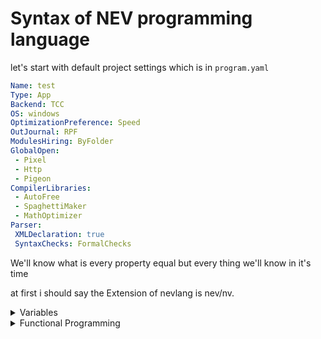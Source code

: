 # Syntax of NEV programming language 

let's start with default project settings which is in `program.yaml`
```yaml
Name: test
Type: App
Backend: TCC
OS: windows
OptimizationPreference: Speed
OutJournal: RPF
ModulesHiring: ByFolder
GlobalOpen:
 - Pixel
 - Http
 - Pigeon
CompilerLibraries:
 - AutoFree
 - SpaghettiMaker
 - MathOptimizer
Parser:
 XMLDeclaration: true
 SyntaxChecks: FormalChecks
```
We'll know what is every property equal but every thing we'll know in it's time

at first i should say the Extension of nevlang is nev/nv.
<details>
<summary>Variables</summary>

## Variables and Data types
nev supports a big range of variables types let's learn it



### Read-Only variables
Nevlang is immutable by default so let's start with immutable variables
To declare an immutable variable you should use `:=` operator
And not '=' to make difference between change calue and declare a variable
For example:
```nev
fingers := 5  // There are 5 finger in every hand
legs := 2     // Every human has 2 legs
```



### Mutable variables
You should declare any variables immutable but only if necessary use `vmut` keyword to make it mutable
For example:
```nev
mut customers := 77   // There are mutable number of customers
mut contributors := 2   // There are mutable number of contributors
```


#### Nullable variables
Nev is null safety programming language to declare nullable mutable variable u should use `Option`
For example:
```nev
age := option(45) // Use option function that return option variable
mut name := Option("ahmed") // Declare an Option variabel
```



### Datatypes
Nev support a range of types of variables.

So let's start with easy and simple types that the compiler will specify the type of variables to it if u didn't
| Type   | Length |
| ------ | ------ |
| `num`  | auto   |
| `str`  | auto   |
| `char` | 1-byte |
| `bool` | 1-bit  |

`num` type isn't performance choice and it makes calculations slow and `FormalChecks` mode will warn you if you used it so let's start with static-length numeric types
| Signed | Unsigned | Float  | Complex      | Length  |
| ------ | -------- | ------ | ------------ | ------- |
| `i8`   | `u8`     | ...... | ............ | 1-byte  |
| `i16`  | `u16`    | `f16`  | ............ | 2-byte  |
| `i32`  | `u32`    | `f32`  | `complex32`  | 4-byte  |
| `i64`  | `u64`    | `f64`  | `complex64`  | 8-byte  |


To specify the type of the variable you should write it after color that is after the variable's name.
For examples:
```nev
mut intger := i32(256)
mut float := f64(256)
```



### Array
Nev supports array



### Dynamic types
Nev supports also dynamic types but not recommended to use it. and it is added to introp some languages. you can use it by `let` keyword and it doesn't works in FormalChecks mode
For example: 
```nev
let i = "name"
i = 5
```


<details>
<summary>String</summary>

### str and its functions

</details>

</details>


<details>
<summary>Functional Programming</summary>

## Functions and FP
Nev supports a range of FP features lets know it together!




### Functions
Functions in Nev is a block of code that performs a specific task. Functions are used to modularize and reuse code, as well as to improve the readability and structure of a program.
Declare functions is easy like datatypes declaration but the different u use `fun` keyword instead of `val`/`var` and after name or type of function you don't use equal sign and just write function value or `scope`


#### How to declare a scope
There is a 2 types of scope in nev the first one wich is curly-brackets scope and the second one is single-line scope using `=>` and if you using that scope in function that return a value you will write a value directly after `=>` without `return` keyword. 


#### How to declare a function
The syntax of declare a function is 
fun `keyword` + name of function + scope
and you can specify arguments and type of function using type color after function name than type than arguments between brackets like
`function_name + :: + function_type + ( + arguments + ) + scope`
For Example:
```nev
info :: nul() => cmd.print("here is the info...": line) // that is a void function returns nul
double :: i32(x: i32) => x * 2
sum :: i32(x: i32, y: i32) => x + y
main :: { // U can don't care about 'nul()' and compiler'll handle it 
    info() 
    print_line(double(50): line)
    print_line(sum(double(50), 50): line)
}
```
output:
```
here is the info...
100
150
```
Note that `::` means equals like := for variables but for functions `function type + ( + arguments + )` is like variable type but for function and scope is the value.




### Anonymous functions & Closures
Anonymous functions: that is normal functions that can be declared in another functions.
Closures: This means that anonymous functions can inherit variables from the scope they were created in.
For example:
```nev
main :: {
    mut arr := [1, 2, 3]
    add_number :: (x: i32, mut arr) => arr << x
    len := arr.len
    repeat i, 10 - len {
        add_number(i + len)
    }
    arr.for_each(x) => cmd.print(x + ' ')
}
```
output:
``` 1 2 3 4 5 6 7 8 9 10 ```




### Higher-order functions
In functional programming, a higher-order function is a function that can accept other functions as arguments, return functions, or both. They enable abstraction, composition, and the creation of more flexible and reusable code.


#### Function as an Argument
This approach involves passing a function (callback) as an argument to another function.The receiving function can then execute the callback, enabling flexible and customizable behavior.
For example:
```nev
print_output :: (fn: i32(i32), val: i32) {
    print(`The output is: ${fn(val)}`); 
} 
  
square :: i32(x: i32) => x * x

main :: => print_output(square, 5)
```
output:
```
25
```


#### Functions as Return Values
Higher-order functions can also return new functions. This is often used for creating specialized functions or closures. For instance, you can create a function factory that generates functions with specific behavior.
For example:
```nev
multiplier :: (f: i32) =>
	(x: i32) {
		return x * f
	}

fun main {
    double :: multiplier(2)
    triple :: multiplier(3)

    print_line(double(5));
    print_line(triple(5));
}
```
output:
```
10
15
```
</details>
